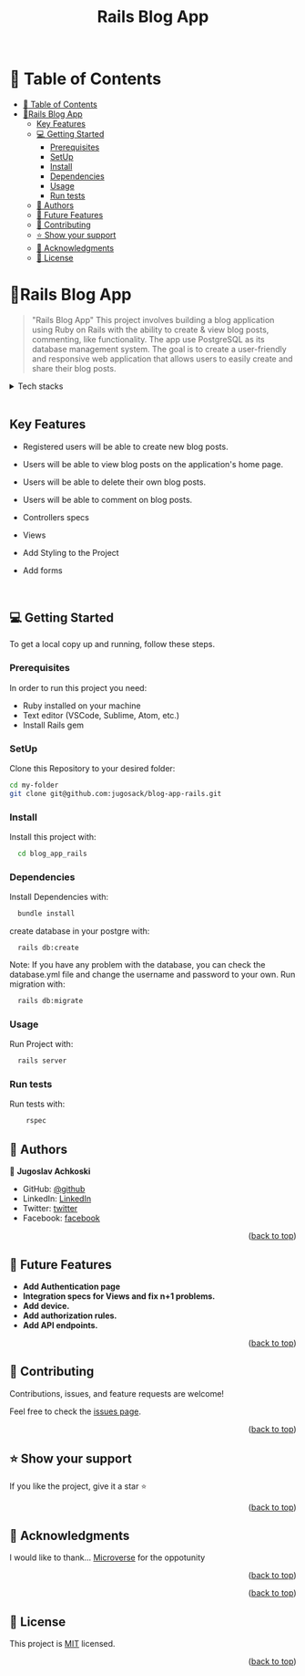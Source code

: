 <a name="readme-top"></a>

<div align="center">
  <h1>Rails Blog App</h1>
  <br/>

</div>

# 📗 Table of Contents

- [📗 Table of Contents](#-table-of-contents)
- [📖Rails Blog App](#rails-blog-app)
  - [Key Features ](#key-features-)
  - [💻 Getting Started ](#-getting-started-)
    - [Prerequisites](#prerequisites)
    - [SetUp](#setup)
    - [Install](#install)
    - [Dependencies](#dependencies)
    - [Usage](#usage)
    - [Run tests](#run-tests)
  - [👥 Authors ](#-authors-)
  - [🔭 Future Features ](#-future-features-)
  - [🤝 Contributing ](#-contributing-)
  - [⭐️ Show your support ](#️-show-your-support-)
  - [🙏 Acknowledgments ](#-acknowledgments-)
  - [📝 License ](#-license-)

# 📖<a name="about-project">Rails Blog App</a>

> "Rails Blog App" This project involves building a blog application using Ruby on Rails with the ability to create & view blog posts, commenting, like functionality. The app use PostgreSQL as its database management system. The goal is to create a user-friendly and responsive web application that allows users to easily create and share their blog posts.

<details>
  <summary>Tech stacks</summary>
  <ul>
    <li><a href="https://rubyonrails.org/">Ruby on Rails</a></li>
    <li><a href="https://www.postgresql.org/">PostgreSQL</a></li>
    
  </ul>
</details>
<br>

## Key Features <a name="key-features"></a>

- Registered users will be able to create new blog posts.

- Users will be able to view blog posts on the application's home page.

- Users will be able to delete their own blog posts.

- Users will be able to comment on blog posts.

- Controllers specs

- Views

- Add Styling to the Project

- Add forms

<br>

## 💻 Getting Started <a name="getting-started"></a>

To get a local copy up and running, follow these steps.

### Prerequisites

In order to run this project you need:

- Ruby installed on your machine
- Text editor (VSCode, Sublime, Atom, etc.)
- Install Rails gem

### SetUp

Clone this Repository to your desired folder:

```sh
cd my-folder
git clone git@github.com:jugosack/blog-app-rails.git
```

### Install

Install this project with:

```sh
  cd blog_app_rails
```

### Dependencies

Install Dependencies with:

```sh
  bundle install
```

create database in your postgre with:

```
  rails db:create
```

Note: If you have any problem with the database, you can check the database.yml file and change the username and password to your own. Run migration with:

```sh
  rails db:migrate
```

### Usage

Run Project with:

```sh
  rails server
```

### Run tests

Run tests with:

```sh
    rspec
```

## 👥 Authors <a name="authors"></a>

👤 **Jugoslav Achkoski**

- GitHub: [@github](https://github.com/jugosack)
- LinkedIn: [LinkedIn](https://www.linkedin.com/in/jugoslavachkoski/)
- Twitter: [twitter](https://twitter.com/Jugoslav_A)
- Facebook: [facebook](https://www.facebook.com/jugoslav.ackoski/)


<p align="right">(<a href="#readme-top">back to top</a>)</p>

<!-- FUTURE FEATURES -->

## 🔭 Future Features <a name="future-features"></a>

- **Add Authentication page**
- **Integration specs for Views and fix n+1 problems.**
- **Add device.**
- **Add authorization rules.**
- **Add API endpoints.**

<p align="right">(<a href="#readme-top">back to top</a>)</p>

## 🤝 Contributing <a name="contributing"></a>

Contributions, issues, and feature requests are welcome!

Feel free to check the [issues page](../../issues/).

<p align="right">(<a href="#readme-top">back to top</a>)</p>

<!-- SUPPORT -->

## ⭐️ Show your support <a name="support"></a>

If you like the project, give it a star ⭐️

<p align="right">(<a href="#readme-top">back to top</a>)</p>

## 🙏 Acknowledgments <a name="acknowledgements"></a>

I would like to thank...
[Microverse](https://www.microverse.org/) for the oppotunity

<p align="right">(<a href="#readme-top">back to top</a>)</p>

<p align="right">(<a href="#readme-top">back to top</a>)</p>

## 📝 License <a name="license"></a>

This project is [MIT](./LICENSE) licensed.

<p align="right">(<a href="#readme-top">back to top</a>)</p>
